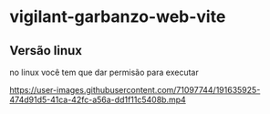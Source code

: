 # vigilant-garbanzo-web-vite

<h2>Versão linux</h2>
<p> no linux você tem que dar permisão para executar</p>




https://user-images.githubusercontent.com/71097744/191635925-474d91d5-41ca-42fc-a56a-dd1f11c5408b.mp4

